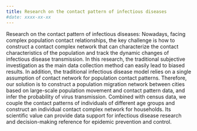```yaml
---
title: Research on the contact pattern of infectious diseases
#date: xxxx-xx-xx
---
```


Research on the contact pattern of infectious diseases: Nowadays, facing complex population contact relationships, the key challenge is how to construct a contact complex network that can characterize the contact characteristics of the population and track the dynamic changes of infectious disease transmission. In this research, the traditional subjective investigation as the main data collection method can easily lead to biased results. In addition, the traditional infectious disease model relies on a single assumption of contact network for population contact patterns. Therefore, our solution is to construct a population migration network between cities based on large-scale population movement and contact pattern data, and infer the probability of virus transmission. Combined with census data, we couple the contact patterns of individuals of different age groups and construct an individual contact complex network for households. Its scientific value can provide data support for infectious disease research and decision-making reference for epidemic prevention and control.


<!--more-->

